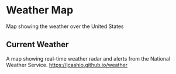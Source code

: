 # Weather Map
Map showing the weather over the United States  

## Current Weather
A map showing real-time weather radar and alerts from the National Weather Service.
<https://jcashio.github.io/weather>

